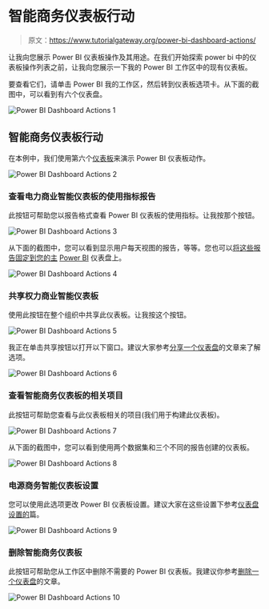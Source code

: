 # 智能商务仪表板行动

> 原文：<https://www.tutorialgateway.org/power-bi-dashboard-actions/>

让我向您展示 Power BI 仪表板操作及其用途。在我们开始探索 power bi 中的仪表板操作列表之前，让我向您展示一下我的 Power BI 工作区中的现有仪表板。

要查看它们，请单击 Power BI 我的工作区，然后转到仪表板选项卡。从下面的截图中，可以看到有六个仪表盘。

![Power BI Dashboard Actions 1](img/e9368fa9d93c17c4f8d8408b104c665c.png)

## 智能商务仪表板行动

在本例中，我们使用第六个[仪表板](https://www.tutorialgateway.org/create-a-power-bi-dashboard/)来演示 Power BI 仪表板动作。

![Power BI Dashboard Actions 2](img/022a1458c0d22e98e25bb33bee8bb05a.png)

### 查看电力商业智能仪表板的使用指标报告

此按钮可帮助您以报告格式查看 Power BI 仪表板的使用指标。让我按那个按钮。

![Power BI Dashboard Actions 3](img/7a92e91fe6e98516909567a36c955e06.png)

从下面的截图中，您可以看到显示用户每天视图的报告，等等。您也可以[将这些报告固定到您的主](https://www.tutorialgateway.org/pin-report-to-power-bi-dashboard/) [Power BI](https://www.tutorialgateway.org/power-bi-tutorial/) 仪表盘上。

![Power BI Dashboard Actions 4](img/7abc8c2e9d1d96ac2c4de749157806ab.png)

### 共享权力商业智能仪表板

使用此按钮在整个组织中共享此仪表板。让我按这个按钮。

![Power BI Dashboard Actions 5](img/9400b784990088071c3628f74d7993fb.png)

我正在单击共享按钮以打开以下窗口。建议大家参考[分享一个仪表盘](https://www.tutorialgateway.org/share-power-bi-dashboard/)的文章来了解选项。

![Power BI Dashboard Actions 6](img/0cb1e420cd4521ab42dfbfc233a2ddf5.png)

### 查看智能商务仪表板的相关项目

此按钮可帮助您查看与此仪表板相关的项目(我们用于构建此仪表板)。

![Power BI Dashboard Actions 7](img/116cd8a42bcf302f578c3e4250fdc20f.png)

从下面的截图中，您可以看到使用两个数据集和三个不同的报告创建的仪表板。

![Power BI Dashboard Actions 8](img/4e91a30827ba06e7f868fd5f8d988ed3.png)

### 电源商务智能仪表板设置

您可以使用此选项更改 Power BI 仪表板设置。建议大家在这些设置下参考[仪表盘设置的](https://www.tutorialgateway.org/power-bi-dashboard-settings/)篇。

![Power BI Dashboard Actions 9](img/bf14f7a118a7a2b290d8cdc461d9c62e.png)

### 删除智能商务仪表板

此按钮可帮助您从工作区中删除不需要的 Power BI 仪表板。我建议你参考[删除一个仪表盘](https://www.tutorialgateway.org/delete-power-bi-dashboard/)的文章。

![Power BI Dashboard Actions 10](img/9c89bf6af9c9042deaa0aeed71869d52.png)